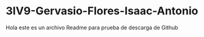 # 3IV9-Gervasio-Flores-Isaac-Antonio


Hola este es un archivo Readme para prueba de descarga de Github

